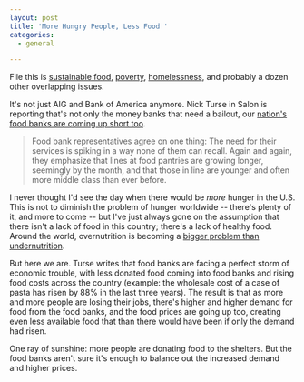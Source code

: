 ```yaml
---
layout: post
title: 'More Hungry People, Less Food '
categories:
  - general

---
```


File this is <a href="http://food.change.org">sustainable food</a>, <a href="http://uspoverty.change.org">poverty</a>, <a href="http://homelessness.change.org">homelessness</a>, and probably a dozen other overlapping issues.  

It's not just AIG and Bank of America anymore.  Nick Turse in Salon is reporting that's not only the money banks that need a bailout, our <a href="http://www.salon.com/news/feature/2009/03/16/turse/index.html">nation's food banks are coming up short too</a>.  

<blockquote>Food bank representatives agree on one thing: The need for their services is spiking in a way none of them can recall. Again and again, they emphasize that lines at food pantries are growing longer, seemingly by the month, and that those in line are younger and often more middle class than ever before.</blockquote>

I never thought I'd see the day when there would be <em>more</em> hunger in the U.S.  This is not to diminish the problem of hunger worldwide -- there's plenty of it, and more to come -- but I've just always gone on the assumption that there isn't a lack of food in this country; there's a lack of healthy food.  Around the world, overnutrition is becoming a <a href="http://www.adajournal.org/article/S0002-8223(07)01617-3/abstract">bigger problem than undernutrition</a>.

But here we are.  Turse writes that food banks are facing a perfect storm of economic trouble, with less donated food coming into food banks and rising food costs across the country (example: the wholesale cost of a case of pasta has risen by 88% in the last three years).   The result is that as more and more people are losing their jobs, there's higher and higher demand for food from the food banks, and the food prices are going up too, creating even less available food that than there would have been if only the demand had risen.

One ray of sunshine: more people are donating food to the shelters.  But the food banks aren't sure it's enough to balance out the increased demand and higher prices. 





